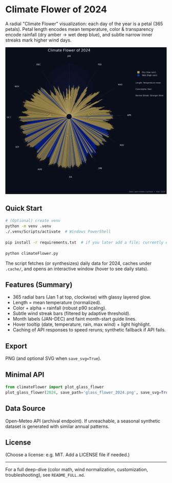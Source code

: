 # Climate Flower of 2024

A radial "Climate Flower" visualization: each day of the year is a petal (365 petals). Petal length encodes mean temperature, color & transparency encode rainfall (dry amber → wet deep blue), and subtle narrow inner streaks mark higher wind days.

![Sample](glass_flower_2024.png)

## Quick Start
```bash
# (Optional) create venv
python -m venv .venv
./.venv/Scripts/activate  # Windows PowerShell

pip install -r requirements.txt  # if you later add a file; currently only numpy, requests, matplotlib, mplcursors

python climateFlower.py
```
The script fetches (or synthesizes) daily data for 2024, caches under `.cache/`, and opens an interactive window (hover to see daily stats).

## Features (Summary)
- 365 radial bars (Jan 1 at top, clockwise) with glassy layered glow.
- Length = mean temperature (normalized).
- Color + alpha = rainfall (robust p90 scaling).
- Subtle wind streak bars (filtered by adaptive threshold).
- Month labels (JAN–DEC) and faint month-start guide lines.
- Hover tooltip (date, temperature, rain, max wind) + light highlight.
- Caching of API responses to speed reruns; synthetic fallback if API fails.

## Export
PNG (and optional SVG when `save_svg=True`).

## Minimal API
```python
from climateFlower import plot_glass_flower
plot_glass_flower(2024, save_path='glass_flower_2024.png', save_svg=True)
```

## Data Source
Open-Meteo API (archival endpoint). If unreachable, a seasonal synthetic dataset is generated with similar annual patterns.

## License
(Choose a license: e.g. MIT. Add a LICENSE file if needed.)

---
For a full deep-dive (color math, wind normalization, customization, troubleshooting), see `README_FULL.md`.
